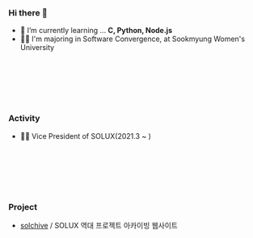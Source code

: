 ### Hi there 👋
- 🌱 I’m currently learning ... <strong>C, Python, Node.js</strong>
- 👩‍🎓 I'm majoring in Software Convergence, at Sookmyung Women's University

<br><br><br><br><br>


### Activity
- 👩‍💼 Vice President of SOLUX(2021.3 ~ )

<br><br><br><br><br>


### Project
- [solchive](https://github.com/Yena777/solchive.git) / SOLUX 역대 프로젝트 아카이빙 웹사이트

<br><br><br><br><br>

<!--
**Yena777/Yena777** is a ✨ _special_ ✨ repository because its `README.md` (this file) appears on your GitHub profile.

Here are some ideas to get you started:

- 🔭 I’m currently working on ...

- 👯 I’m looking to collaborate on ...
- 🤔 I’m looking for help with ...
- 💬 Ask me about ...
- 📫 How to reach me: ...
- 😄 Pronouns: ...
- ⚡ Fun fact: ...
-->

